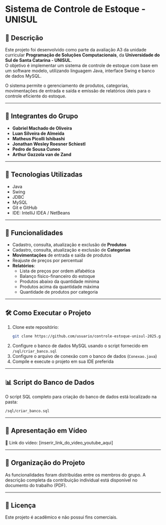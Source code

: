 # Sistema de Controle de Estoque - UNISUL

## 📌 Descrição

Este projeto foi desenvolvido como parte da avaliação A3 da unidade curricular **Programação de Soluções Computacionais**, da **Universidade do Sul de Santa Catarina - UNISUL**.  
O objetivo é implementar um sistema de controle de estoque com base em um software modelo, utilizando linguagem Java, interface Swing e banco de dados MySQL.

O sistema permite o gerenciamento de produtos, categorias, movimentações de entrada e saída e emissão de relatórios úteis para o controle eficiente do estoque.

---

## 👥 Integrantes do Grupo

- **Gabriel Machado de Oliveira**
- **Luan Silveira de Almeida**
- **Matheus Picolli Ishibashi**
- **Jonathan Wesley Roesner Schiestl**
- **Pedro de Sousa Cuneo**
- **Arthur Gazzola van de Zand**

---

## 🔧 Tecnologias Utilizadas

- Java
- Swing
- JDBC
- MySQL
- Git e GitHub
- IDE: IntelliJ IDEA / NetBeans

---

## 📂 Funcionalidades

- Cadastro, consulta, atualização e exclusão de **Produtos**
- Cadastro, consulta, atualização e exclusão de **Categorias**
- **Movimentações** de entrada e saída de produtos
- Reajuste de preços por percentual
- **Relatórios**:
  - Lista de preços por ordem alfabética
  - Balanço físico-financeiro do estoque
  - Produtos abaixo da quantidade mínima
  - Produtos acima da quantidade máxima
  - Quantidade de produtos por categoria

---

## 🛠️ Como Executar o Projeto

1. Clone este repositório:
   ```bash
   git clone https://github.com/usuario/controle-estoque-unisul-2025.git
   ```
2. Configure o banco de dados MySQL usando o script fornecido em `/sql/criar_banco.sql`
3. Configure o arquivo de conexão com o banco de dados (`Conexao.java`)
4. Compile e execute o projeto em sua IDE preferida

---

## 📊 Script do Banco de Dados

O script SQL completo para criação do banco de dados está localizado na pasta:
```
/sql/criar_banco.sql
```

---

## 🎥 Apresentação em Vídeo

🔗 Link do vídeo: [inserir_link_do_video_youtube_aqui]

---

## 📁 Organização do Projeto

As funcionalidades foram distribuídas entre os membros do grupo. A descrição completa da contribuição individual está disponível no documento do trabalho (PDF).

---

## 📘 Licença

Este projeto é acadêmico e não possui fins comerciais.
